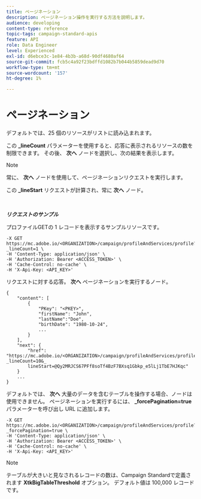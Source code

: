 ```yaml
---
title: ページネーション
description: ページネーション操作を実行する方法を説明します。
audience: developing
content-type: reference
topic-tags: campaign-standard-apis
feature: API
role: Data Engineer
level: Experienced
exl-id: d6ebce3c-1e84-4b3b-a68d-90df4680af64
source-git-commit: fcb5c4a92f23bdffd1082b7b044b5859dead9d70
workflow-type: tm+mt
source-wordcount: '157'
ht-degree: 1%

---
```


# ページネーション

デフォルトでは、25 個のリソースがリストに読み込まれます。

この **_lineCount** パラメーターを使用すると、応答に表示されるリソースの数を制限できます。  その後、 **次へ** ノードを選択し、次の結果を表示します。

>[!NOTE]
>
>常に、 **次へ** ノードを使用して、ページネーションリクエストを実行します。
>
>この **_lineStart** リクエストが計算され、常に **次へ** ノード。

<br/>

***リクエストのサンプル***

プロファイルGETの 1 レコードを表示するサンプルリソースです。

```
-X GET https://mc.adobe.io/<ORGANIZATION>/campaign/profileAndServices/profile?_lineCount=1 \
-H 'Content-Type: application/json' \
-H 'Authorization: Bearer <ACCESS_TOKEN>' \
-H 'Cache-Control: no-cache' \
-H 'X-Api-Key: <API_KEY>'
```

リクエストに対する応答。 **次へ** ページネーションを実行するノード。

```
{
    "content": [
        {
            "PKey": "<PKEY>",
            "firstName": "John",
            "lastName":"Doe",
            "birthDate": "1980-10-24",
            ...
        }
    ],
    "next": {
        "href": "https://mc.adobe.io/<ORGANIZATION>/campaign/profileAndServices/profile/email?_lineCount=10&_
        lineStart=@Qy2MRJCS67PFf8soTf4BzF7BXsq1Gbkp_e5lLj1TbE7HJKqc"
    }
    ...
}
```

デフォルトでは、 **次へ** 大量のデータを含むテーブルを操作する場合、ノードは使用できません。 ページネーションを実行するには、 **_forcePagination=true** パラメーターを呼び出し URL に追加します。

```
-X GET https://mc.adobe.io/<ORGANIZATION>/campaign/profileAndServices/profile?_forcePagination=true \
-H 'Content-Type: application/json' \
-H 'Authorization: Bearer <ACCESS_TOKEN>' \
-H 'Cache-Control: no-cache' \
-H 'X-Api-Key: <API_KEY>'
```

>[!NOTE]
>
>テーブルが大きいと見なされるレコードの数は、Campaign Standardで定義されます **XtkBigTableThreshold** オプション。 デフォルト値は 100,000 レコードです。
